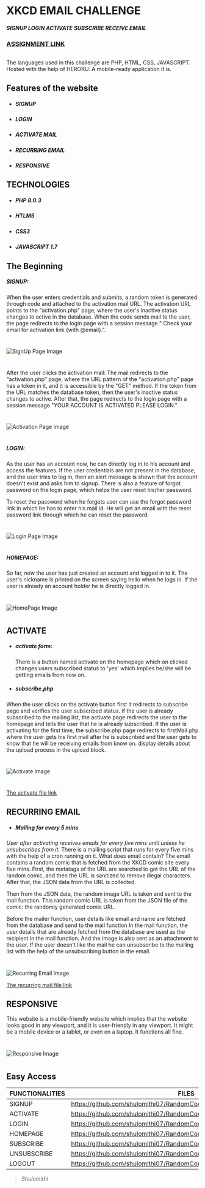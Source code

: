 # XKCD EMAIL CHALLENGE
##### _SIGNUP LOGIN ACTIVATE SUBSCRIBE RECEIVE EMAIL_
### [ASSIGNMENT LINK](https://xkcd-mail.herokuapp.com/)


##
##

The languages used in this challenge are PHP, HTML, CSS, JAVASCRIPT. Hosted with the help of HEROKU. A mobile-ready application it is.


## Features of the website
- ##### SIGNUP
- ##### LOGIN
- ##### ACTIVATE MAIL
- ##### RECURRING EMAIL
- ##### RESPONSIVE


##  TECHNOLOGIES

- ##### PHP 8.0.3
- ##### HTLM5
- ##### CSS3
- ##### JAVASCRIPT 1.7



## The Beginning
##### SIGNUP:
When the user enters credentials and submits, a random token is generated through code and attached to the activation mail URL. The activation URL points to the "activation.php" page, where the user's inactive status changes to active in the database. When the code sends mail to the user, the page redirects to the login page with a session message " Check your email for activation link {with @email}.". 
#

![SignUp Page Image](https://lh3.googleusercontent.com/FrCZvDOXQsT-Q5WRqgXAJgSEJYcd0aa9lE4ExE-Ra7Stchz0_y2NDsyS_Zcd-kPdmztrCS1yeJdDDGy8UASMvr5k232PZq12SGUqfzZUiKD1ptxLDVyekr95IQ28YXQNoIwBGRGOZL0=w2400 "SignUp")

#
After the user clicks the activation mail:
The mail redirects to the "activation.php" page, where the URL pattern of the "activation.php" page has a token in it, and it is accessible by the "GET" method.
 If the token from the URL matches the database token, then the user's inactive status changes to active. After that, the page redirects to the login page with a session message "YOUR ACCOUNT IS ACTIVATED PLEASE LOGIN."

#
![Activation Page Image](https://lh3.googleusercontent.com/R87EQZE-Lrub-1gAMJhiqBWq8EGVyfRYUMWe8QYMKkCojGxbnDlCX666k-5a1CFQSqteuvRdUVK30r8R6QQYStoe6awGYQcO-sWFPK_hdNt0tcmX_uXGYf23MlAeig1ts9M3TOtk97k=w2400 "Activation")
#

##### LOGIN:

As the user has an account now, he can directly log in to his account and access the features. If the user credentials are not present in the database, and the user tries to log in, then an alert message is shown that the account doesn't exist and asks him to signup. There is also a feature of forgot password on the login page, which helps the user reset his/her password. 

To reset the password when he forgets user can use the forgot password link in which he has to enter his mail id. He will get an email with the reset password link through which he can reset the password.

#
![Login Page Image](https://lh3.googleusercontent.com/4-YwGYPd5G_4RyE4H8ZDOC_vReBa0TXpbmi4oq_SILrv4_LwfV1TeChAliyx0_k--gngKwD96wcZFO2IuACMB-HuoJUuOcsLIIZoUITQPtCL5Sq-3aCHX1SXSiBI5N_tD4LytJraVoo=w2400 "Login")
#

##### HOMEPAGE:
So far, now the user has just created an account and logged in to it. 
The user's nickname is printed on the screen saying hello when he logs in. 
If the user is already an account holder he is directly logged in.

#
![HomePage Image](https://lh3.googleusercontent.com/LeqjRBYPcmK8jBatToNyr7HUiZtnhnjuDNK2USnP25PQBKDkAS6BZ5zEv3n-QxNJTiJKiZca8LSDCu29UzFIvdnXbuDIfEjdVkvBS_YCELupXMQzNd8TkHv5LK-n-bPnXEMn4Yw8BOA=w2400 "HOMEPAGE")    
#

## ACTIVATE

- ##### activate form:

    There is a button named activate on the homepage which on clicked changes users subscribed status to 'yes' which implies he/she will be getting emails from now on.
  
- ##### subscribe.php
 

 When the user clicks on the activate button first it redirects to subscribe page and verifies the user subscribed status. If the user is already subscribed to the mailing list, the activate page redirects the user to the homepage and tells the user that he is already subscribed. If the user is activating for the first time, the subscribe.php page redirects to firstMail.php where the user gets his first mail after he is subscribed and the user gets to know that he will be receiving emails from know on. display details about the upload process in the upload block.
        
 #
 ![Activate Image](https://lh3.googleusercontent.com/A1geJDybqf0ZOWFGXTkiYz-oOFgod-MCNyIVo-ugqs1IO5Rgp-iwzeDghY-7l0ekvqqJiGpEK9cS5nEm_EamI7MHKTDSkWX0fBEb-_b9xnQi63Wrtb0E6RWaJE66xNi5fzTfTcytQ_E=w2400 "UPLOAD")    
 #
 
[The activate file link](https://github.com/rtlearn/php-shulomithi07/blob/master/XKCD/subscribe.php)

## RECURRING EMAIL

- ##### Mailing for every 5 mins
        
        
 _User after activating receives emails for every five mins until unless he unsubscribes from it._
There is a mailing script that runs for every five mins with the help of a cron running on it.
What does email contain? The email contains a random comic that is fetched from the XKCD comic site every five mins. First, the metatags of the URL are searched to get the URL of the random comic, and then the URL is sanitized to remove illegal characters. After that, the JSON data from the URL is collected. 

Then from the JSON data, the random image URL is taken and sent to the mail function. This random comic URL is taken from the JSON file of the comic: the randomly generated comic URL.

Before the mailer function, user details like email and name are fetched from the database and send to the mail function 
In the mail function, the user details that are already fetched from the database are used as the recipient in the mail function. And the image is also sent as an attachment to the user. If the user doesn't like the mail he can unsubscribe to the mailing list with the help of the unsubscribing button in the email.

#
   ![Recurring Email Image](https://lh3.googleusercontent.com/SYrZnHw30efrm1hT8jnTQiSBhox63zSDpawvvElZmJDihynVL3kxX7shjnhz3Hb4iaP6hCRQmsUXiWZUqK3-tNdIdRoT85WjmZqFy90OY1rgSx2uvuScqT2F8iabolntNuuMZi5HOrU=w2400 "RESPONSIVE")    
   
   [The recurring mail file link](https://github.com/rtlearn/php-shulomithi07/blob/master/XKCD/recurringMail.php)

## RESPONSIVE

   This website is a mobile-friendly website which implies that the website looks good in any viewport, 
   and it is user-friendly in any viewport. It might be a mobile device or a tablet, or even on a laptop.
   It functions all fine.
  #
   ![Responsive Image](https://lh3.googleusercontent.com/GBuipVLdirBQMzN-T2w_7pzsROQ95e3aJ1CpGmTwxgZjMEZazs70RQA94WzD65Ea9fX1MxIjrPymySJ1wrmj5HwMOqOHyrliNR64S4ZtmGCgjSf4IT7xhq-v1ZR5rv4mlcl7Fk0gJfk=w2400 "RESPONSIVE")    
   #

## Easy Access
| FUNCTIONALITIES |FILES |
| ------ | ------ |
| SIGNUP | https://github.com/shulomithi07/RandomComicMail/blob/main/index.php |
| ACTIVATE | https://github.com/shulomithi07/RandomComicMail/blob/main/activation.php |
| LOGIN | https://github.com/shulomithi07/RandomComicMail/blob/main/login.php |
| HOMEPAGE | https://github.com/shulomithi07/RandomComicMail/blob/main/homepage.php |
| SUBSCRIBE| https://github.com/shulomithi07/RandomComicMail/blob/main/subscribe.php |
| UNSUBSCRIBE | https://github.com/shulomithi07/RandomComicMail/blob/main/unsubscribe.php |
| LOGOUT | https://github.com/shulomithi07/RandomComicMail/blob/main/logout.php |



>  _Shulomithi_
